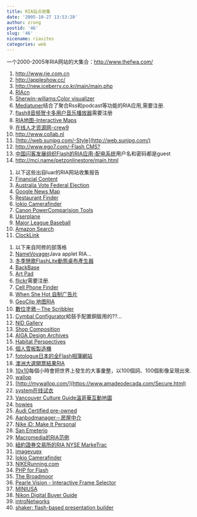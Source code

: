 ```yaml
---
title: RIA站点收集
date: '2005-10-27 13:53:28'
author: zrong
postid: '46'
slug: '46'
nicename: riasites
categories: web
---
```


一个2000-2005年RIA网站的大集合：http://www.thefwa.com/

1.  http://www.rie.com.cn
2.  http://appleshow.cc/
3.  http://new.iceberry.co.kr/main/main.php
4.  [RIAcn](http://riacn.com/index2.asp)
5.  [Sherwin-willams:Color
    visualizer](http://sherlink.sherwin.com/swapp/color_visualizer/index.jsp)
6.  [Mediatuner](http://www.mediatuner.com/)结合了聚合Rss和podcast等功能的RIA应用,需要注册.
7.  [flash8音频贺卡多用户音乐播放器](http://fm.flash8.net/)需要注册
8.  [RIA地图-Interactive
    Maps](http://www.socialexplorer.com/maps/map.asp)
9.  [在线人才资源网-crew9](http://www.crew9.net)
10. <http://www.collab.nl>
11. [http://web.sunjpg.com/-Style](http://web.sunjpg.com/)
12. [http://www.ego7.com/-Flash CMS?](http://www.ego7.com/)
13. [中国闪客发展组织Flash的RIA应用-配电系统](http://www.flashk.org/lobo/applicationDemo/)用户名和密码都是guest
14. <http://mci.name/petzonlinestore/main.html>

<!--more-->

1.  以下这些出自luar的RIA网站收集报告
2.  [Financial
    Content](http://www.financialcontent.com/web/labs/fclab_flash.shtml)
3.  [Australia Vote Federal
    Election](http://www.abc.net.au/elections/federal/2004/electionmaps)
4.  [Google News Map](http://www.marumushi.com/apps/newsmap/newsmap.cfm)
5.  [Restaurant
    Finder](http://coenraets.com/apps/load.jsp?app=restaurant/restaurantv1)
6.  [Iokio Camerafinder](http://www.iokio.biz/demos/camerafinder/)
7.  [Canon PowerComparision
    Tools](http://consumer.usa.canon.com/ir/controller?act=ProductCompareAct&fcategoryid=113)
8.  [Userplane](http://www.userplane.com/)
9.  [Major League Baseball](http://mlb.mlb.com/NASApp/mlb/index.jsp)
10. [Amazon Search](http://www.quasimondo.com/amazonExplorer.php)
11. [ClockLink](http://www.clocklink.com/ENG/gallery.htm)

<!-- -->

1.  以下来自阿修的部落格
2.  [NameVoyager](http://babynamewizard.com/namevoyager/lnv0105.html)Java
    applet RIA...
3.  [冬季戀歌FlashLite動態桌布產生器](http://mobile.iphil.co.kr/lite/Edit/editor2.swf?nocache=e71e0072a26c46168ad10480cefb468c)
4.  [BackBase](http://www.backbase.com/)
5.  [Art Pad](http://artpad.art.com/artpad/painter/)
6.  [flickr](http://www.flickr.com/)需要注册.
7.  [Cell Phone Finder](http://www.myrateplan.com/cellphones/)
8.  [When She Hot 自制广告片](http://www.whensheshot.com/)
9.  [GeoClip 地图RIA](http://www.geoclip.fr/danseuse/geodb_en.php)
10. [數位塗鴉－The Scribbler](http://www.zefrank.com/scribbler/)
11. [Cymbal
    Configurator](http://www.zildjian.com/en%2DUS/products/configurator/)給鼓手配置銅鈸用的??...
12. [NID Gallery](http://www.nagaoka-id.ac.jp/gallery/gallery.html)
13. [Shop Composition](https://www.shopcomposition.com/secure.aspx)
14. [AIGA Design Archives](http://designarchives.aiga.org/)
15. [Habitat
    Perspectives](http://www.marumushi.com/apps/perspectives/perspectives.cfm)
16. [個人雪板製造機](http://www.rideharder.com/buildBoard/buildAboard_V2.html)
17. [fotologue日本的全Flash相簿網站](http://fotologue.jp/)
18. [澳洲大選開票結果RIA](http://www.abc.net.au/elections/federal/2004/electionmaps/)
19. [10x10](http://www.tenbyten.org/10x10.html)每個小時會把世界上發生的大事彙整，以100個詞、100個影像呈現出來.
20. [wallop](http://mywallop.com/)
21. [http://mywallop.com/](https://www.amadeodecada.com/Secure.html)
22. [system在线试衣](http://www.system.co.kr/main/index.htm)
23. [Vancouver Culture
    Guide溫哥華互動地圖](http://powerofdesign.aiga.org/cultureguide/flash_content/index.html)
24. [howies](http://www.howies.co.uk/)
25. [Audi Certified pre-owned](http://www.audicpo.com/)
26. [Aanbodmanager－房屋中介](http://factore2.colo.bit.nl/home/nl.hanzevast/htdocs/aanbodmanager.htm)
27. [Nike iD: Make It
    Personal](http://nikeid.nike.com/nikeid/index.jhtml#home)
28. [San Emeterio](http://www.sanemeterio.com/)
29. [Macromedia的RIA范例](http://apps.macromedia.com/funds/funds.swf)
30. [紐約證券交易所的RIA NYSE
    MarkeTrac](http://marketrac.nyse.com/mt/index.html)
31. [imagevuex](http://www.imagevuex.com/)
32. [Iokio Camerafinder](http://www.iokio.biz/demos/camerafinder/)
33. [NIKERunning.com](http://www.nike.com/nikerunning/)
34. [PHP for Flash](http://www.phpforflash.com/board/index.php)
35. [The
    Broadmoor](http://reservations.ihotelier.com/onescreen.cfm?hotelID=2054)
36. [Pearle Vision - Interactive Frame
    Selector](http://www.pearlevision.com/ifs_files/index.htm)
37. [MINIUSA](http://www.miniusa.com/crm/load_mini.jsp)
38. [Nikon Digital Buyer Guide](http://www.nikon.co.uk/buyers_guide/)
39. [introNetworks](http://apps.macromedia.com/max2003/)
40. [shaker: flash-based presentation builder](http://www.shaker.hu/)

